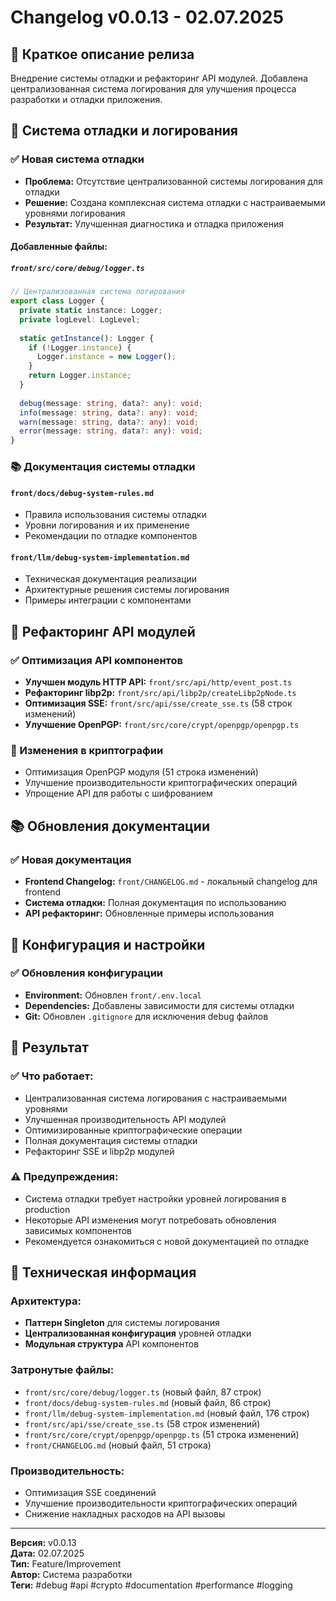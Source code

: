 # Changelog v0.0.13 - 02.07.2025

## 🎯 Краткое описание релиза

Внедрение системы отладки и рефакторинг API модулей. Добавлена централизованная система логирования для улучшения процесса разработки и отладки приложения.

## 🧪 Система отладки и логирования

### ✅ Новая система отладки
- **Проблема:** Отсутствие централизованной системы логирования для отладки
- **Решение:** Создана комплексная система отладки с настраиваемыми уровнями логирования
- **Результат:** Улучшенная диагностика и отладка приложения

#### Добавленные файлы:

##### `front/src/core/debug/logger.ts`
```typescript
// Централизованная система логирования
export class Logger {
  private static instance: Logger;
  private logLevel: LogLevel;
  
  static getInstance(): Logger {
    if (!Logger.instance) {
      Logger.instance = new Logger();
    }
    return Logger.instance;
  }
  
  debug(message: string, data?: any): void;
  info(message: string, data?: any): void;
  warn(message: string, data?: any): void;
  error(message: string, data?: any): void;
}
```

### 📚 Документация системы отладки

#### `front/docs/debug-system-rules.md`
- Правила использования системы отладки
- Уровни логирования и их применение
- Рекомендации по отладке компонентов

#### `front/llm/debug-system-implementation.md`
- Техническая документация реализации
- Архитектурные решения системы логирования
- Примеры интеграции с компонентами

## 🔧 Рефакторинг API модулей

### ✅ Оптимизация API компонентов
- **Улучшен модуль HTTP API:** `front/src/api/http/event_post.ts`
- **Рефакторинг libp2p:** `front/src/api/libp2p/createLibp2pNode.ts`
- **Оптимизация SSE:** `front/src/api/sse/create_sse.ts` (58 строк изменений)
- **Улучшение OpenPGP:** `front/src/core/crypt/openpgp/openpgp.ts`

### 🔄 Изменения в криптографии
- Оптимизация OpenPGP модуля (51 строка изменений)
- Улучшение производительности криптографических операций
- Упрощение API для работы с шифрованием

## 📚 Обновления документации

### ✅ Новая документация
- **Frontend Changelog:** `front/CHANGELOG.md` - локальный changelog для frontend
- **Система отладки:** Полная документация по использованию
- **API рефакторинг:** Обновленные примеры использования

## 🔧 Конфигурация и настройки

### ✅ Обновления конфигурации
- **Environment:** Обновлен `front/.env.local`
- **Dependencies:** Добавлены зависимости для системы отладки
- **Git:** Обновлен `.gitignore` для исключения debug файлов

## 🎯 Результат

### ✅ Что работает:
- Централизованная система логирования с настраиваемыми уровнями
- Улучшенная производительность API модулей
- Оптимизированные криптографические операции
- Полная документация системы отладки
- Рефакторинг SSE и libp2p модулей

### ⚠️ Предупреждения:
- Система отладки требует настройки уровней логирования в production
- Некоторые API изменения могут потребовать обновления зависимых компонентов
- Рекомендуется ознакомиться с новой документацией по отладке

## 🔧 Техническая информация

### Архитектура:
- **Паттерн Singleton** для системы логирования
- **Централизованная конфигурация** уровней отладки
- **Модульная структура** API компонентов

### Затронутые файлы:
- `front/src/core/debug/logger.ts` (новый файл, 87 строк)
- `front/docs/debug-system-rules.md` (новый файл, 86 строк)
- `front/llm/debug-system-implementation.md` (новый файл, 176 строк)
- `front/src/api/sse/create_sse.ts` (58 строк изменений)
- `front/src/core/crypt/openpgp/openpgp.ts` (51 строка изменений)
- `front/CHANGELOG.md` (новый файл, 51 строка)

### Производительность:
- Оптимизация SSE соединений
- Улучшение производительности криптографических операций
- Снижение накладных расходов на API вызовы

---

**Версия:** v0.0.13  
**Дата:** 02.07.2025  
**Тип:** Feature/Improvement  
**Автор:** Система разработки  
**Теги:** #debug #api #crypto #documentation #performance #logging
